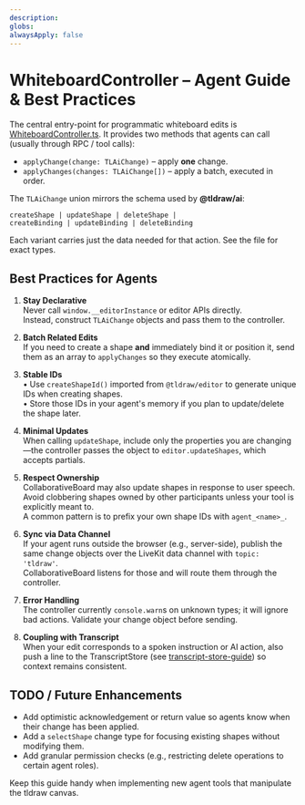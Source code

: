 ```yaml
---
description:
globs:
alwaysApply: false
---
```

# WhiteboardController – Agent Guide & Best Practices

The central entry-point for programmatic whiteboard edits is
[WhiteboardController.ts](mdc:src/controllers/WhiteboardController.ts).
It provides two methods that agents can call (usually through RPC / tool calls):

* `applyChange(change: TLAiChange)` – apply **one** change.
* `applyChanges(changes: TLAiChange[])` – apply a batch, executed in order.

The `TLAiChange` union mirrors the schema used by **@tldraw/ai**:
```
createShape | updateShape | deleteShape |
createBinding | updateBinding | deleteBinding
```
Each variant carries just the data needed for that action. See the file for exact types.

## Best Practices for Agents

1. **Stay Declarative**  
   Never call `window.__editorInstance` or editor APIs directly.  
   Instead, construct `TLAiChange` objects and pass them to the controller.

2. **Batch Related Edits**  
   If you need to create a shape **and** immediately bind it or position it, send them as an array to `applyChanges` so they execute atomically.

3. **Stable IDs**  
   • Use `createShapeId()` imported from `@tldraw/editor` to generate unique IDs when creating shapes.  
   • Store those IDs in your agent's memory if you plan to update/delete the shape later.

4. **Minimal Updates**  
   When calling `updateShape`, include only the properties you are changing—the controller passes the object to `editor.updateShapes`, which accepts partials.

5. **Respect Ownership**  
   CollaborativeBoard may also update shapes in response to user speech. Avoid clobbering shapes owned by other participants unless your tool is explicitly meant to.  
   A common pattern is to prefix your own shape IDs with `agent_<name>_`.

6. **Sync via Data Channel**  
   If your agent runs outside the browser (e.g., server-side), publish the same change objects over the LiveKit data channel with `topic: 'tldraw'`.  
   CollaborativeBoard listens for those and will route them through the controller.

7. **Error Handling**  
   The controller currently `console.warn`s on unknown types; it will ignore bad actions. Validate your change object before sending.

8. **Coupling with Transcript**  
   When your edit corresponds to a spoken instruction or AI action, also push a line to the TranscriptStore (see [transcript-store-guide](mdc:transcript-store-guide.md)) so context remains consistent.

## TODO / Future Enhancements
* Add optimistic acknowledgement or return value so agents know when their change has been applied.
* Add a `selectShape` change type for focusing existing shapes without modifying them.
* Add granular permission checks (e.g., restricting delete operations to certain agent roles).

Keep this guide handy when implementing new agent tools that manipulate the tldraw canvas.
